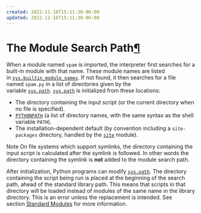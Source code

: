 ```yaml
---
created: 2022-11-16T15:11:30-06:00
updated: 2022-11-16T15:11:30-06:00
---
```

# The Module Search Path[¶](https://docs.python.org/3/tutorial/modules.html#the-module-search-path "Permalink to this headline")

When a module named `spam` is imported, the interpreter first searches for a built-in module with that name. These module names are listed in [`sys.builtin_module_names`](https://docs.python.org/3/library/sys.html#sys.builtin_module_names "sys.builtin_module_names"). If not found, it then searches for a file named `spam.py` in a list of directories given by the variable [`sys.path`](https://docs.python.org/3/library/sys.html#sys.path "sys.path"). [`sys.path`](https://docs.python.org/3/library/sys.html#sys.path "sys.path") is initialized from these locations:

-   The directory containing the input script (or the current directory when no file is specified).
-   [`PYTHONPATH`](https://docs.python.org/3/using/cmdline.html#envvar-PYTHONPATH) (a list of directory names, with the same syntax as the shell variable `PATH`). 
-   The installation-dependent default (by convention including a `site-packages` directory, handled by the [`site`](https://docs.python.org/3/library/site.html#module-site "site: Module responsible for site-specific configuration.") module).   

Note
	On file systems which support symlinks, the directory containing the input script is calculated after the symlink is followed. In other words the directory containing the symlink is **not** added to the module search path.

After initialization, Python programs can modify [`sys.path`](https://docs.python.org/3/library/sys.html#sys.path "sys.path"). The directory containing the script being run is placed at the beginning of the search path, ahead of the standard library path. This means that scripts in that directory will be loaded instead of modules of the same name in the library directory. This is an error unless the replacement is intended. See section [Standard Modules](https://docs.python.org/3/tutorial/modules.html#tut-standardmodules) for more information.